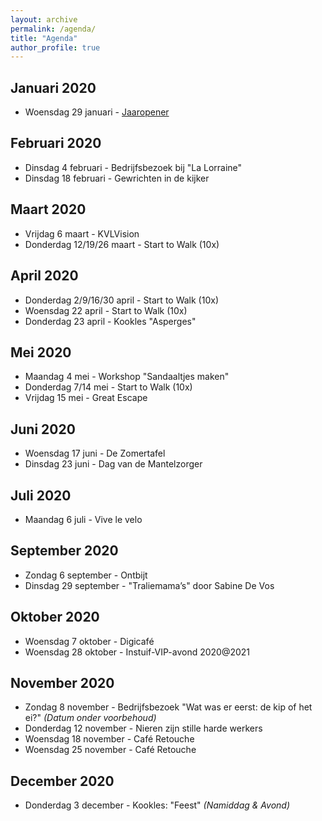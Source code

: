 ```yaml
---
layout: archive
permalink: /agenda/
title: "Agenda"
author_profile: true
---
```


## Januari 2020
- Woensdag 29 januari - [Jaaropener](/assets/media/agenda/2020-01-29-Start.pdf)

## Februari 2020
- Dinsdag 4 februari - Bedrijfsbezoek bij "La Lorraine"
- Dinsdag 18 februari - Gewrichten in de kijker

## Maart 2020
- Vrijdag 6 maart - KVLVision
- Donderdag 12/19/26 maart - Start to Walk (10x)

## April 2020
- Donderdag 2/9/16/30 april - Start to Walk (10x)
- Woensdag 22 april - Start to Walk (10x)
- Donderdag 23 april - Kookles "Asperges"

## Mei 2020
- Maandag 4 mei - Workshop "Sandaaltjes maken"
- Donderdag 7/14 mei - Start to Walk (10x)
- Vrijdag 15 mei - Great Escape

## Juni 2020
- Woensdag 17 juni - De Zomertafel
- Dinsdag  23 juni - Dag van de Mantelzorger

## Juli 2020
- Maandag 6 juli - Vive le velo

## September 2020
- Zondag 6 september - Ontbijt
- Dinsdag 29 september - "Traliemama’s" door Sabine De Vos

## Oktober 2020
- Woensdag 7 oktober - Digicafé
- Woensdag 28 oktober - Instuif-VIP-avond 2020@2021

## November 2020
- Zondag 8 november - Bedrijfsbezoek "Wat was er eerst: de kip of het ei?" _(Datum onder voorbehoud)_
- Donderdag 12 november - Nieren zijn stille harde werkers
- Woensdag 18 november - Café Retouche
- Woensdag 25 november - Café Retouche

## December 2020
- Donderdag 3 december - Kookles: "Feest" _(Namiddag & Avond)_
